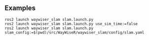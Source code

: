## Examples

    ros2 launch waywiser_slam slam.launch.py
    ros2 launch waywiser_slam slam.launch.py use_sim_time:=false
    ros2 launch waywiser_slam slam.launch.py slam_config:=$(pwd)/src/WayWiseR/waywiser_slam/config/slam.yaml